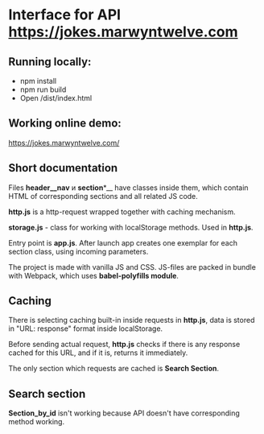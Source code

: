 # Interface for API https://jokes.marwyntwelve.com

## Running locally:

* npm install
* npm run build
* Open /dist/index.html

## Working online demo:

https://jokes.marwyntwelve.com/

## Short documentation

Files __header__nav__ и __section__*__ have classes inside them, which contain 
HTML of corresponding sections and all related JS code.

__http.js__ is a http-request wrapped together with caching mechanism.

__storage.js__ - class for working with localStorage methods. Used in __http.js__.

Entry point is __app.js__. After launch app creates one exemplar for each section
class, using incoming parameters.

The project is made with vanilla JS and CSS. JS-files are packed in bundle with
Webpack, which uses __babel-polyfills module__.

## Caching

There is selecting caching built-in inside requests in __http.js__, data is
stored in "URL: response" format inside localStorage.

Before sending actual request, __http.js__ checks if there is any response
cached for this URL, and if it is, returns it immediately.

The only section which requests are cached is __Search Section__.

## Search section

__Section_by_id__ isn't working because API doesn't have corresponding method working.
